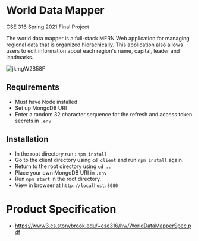 # World Data Mapper <br/>
CSE 316 Spring 2021 Final Project <br/>

The world data mapper is a full-stack MERN Web application for managing regional data that is organized hierachically. This application also allows users to edit information about each region's name, capital, leader and landmarks. 

![jkmgW2B58F](https://user-images.githubusercontent.com/33815743/118913081-cc100680-b8f6-11eb-8d3a-fc415f48c0c9.gif)

## Requirements 
- Must have Node installed
- Set up MongoDB URI
- Enter a random 32 character sequence for the refresh and access token secrets in `.env`

## Installation
- In the root directory run :
  `npm install`
- Go to the client directory using `cd client` and run `npm install` again.
- Return to the root directory using `cd ..`
- Place your own MongoDB URI in `.env`
- Run `npm start` in the root directory.
- View in browser at `http://localhost:8080`


# Product Specification
+ https://www3.cs.stonybrook.edu/~cse316/hw/WorldDataMapperSpec.pdf
